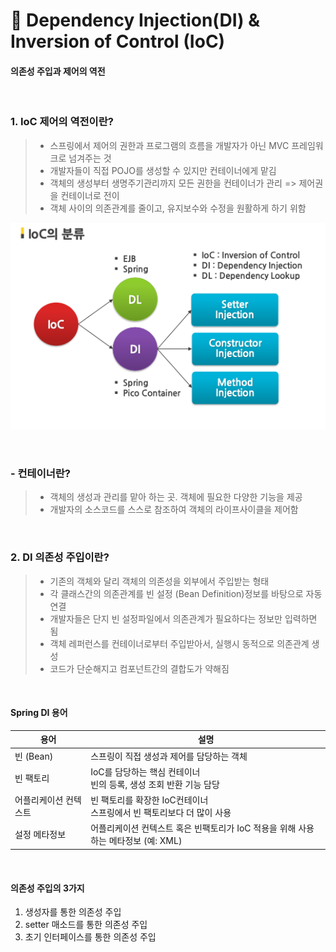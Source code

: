 # 🌊 Dependency Injection(DI) & Inversion of Control (IoC)

#### 의존성 주입과 제어의 역전

<br >

### 1. IoC 제어의 역전이란?

> - 스프링에서 제어의 권한과 프로그램의 흐름을 개발자가 아닌 MVC 프레임워크로 넘겨주는 것
> - 개발자들이 직접 POJO를 생성할 수 있지만 컨테이너에게 맡김
> - 객체의 생성부터 생명주기관리까지 모든 권한을 컨테이너가 관리
>   => 제어권을 컨테이너로 전이
> - 객체 사이의 의존관계를 줄이고, 유지보수와 수정을 원활하게 하기 위함

![ioc](./imgs/ioc.png)

<br >

### - 컨테이너란?

> - 객체의 생성과 관리를 맡아 하는 곳. 객체에 필요한 다양한 기능을 제공
> - 개발자의 소스코드를 스스로 참조하여 객체의 라이프사이클을 제어함

<br>

### 2. DI 의존성 주입이란?

> - 기존의 객체와 달리 객체의 의존성을 외부에서 주입받는 형태
> - 각 클래스간의 의존관계를 빈 설정 (Bean Definition)정보를 바탕으로 자동 연결
> - 개발자들은 단지 빈 설정파일에서 의존관계가 필요하다는 정보만 입력하면 됨
> - 객체 레퍼런스를 컨테이너로부터 주입받아서, 실행시 동적으로 의존관계 생성
> - 코드가 단순해지고 컴포넌트간의 결합도가 약해짐

<br >

#### Spring DI 용어

| 용어                  | 설명                                                                              |
| --------------------- | --------------------------------------------------------------------------------- |
| 빈 (Bean)             | 스프링이 직접 생성과 제어를 담당하는 객체                                         |
| 빈 팩토리             | IoC를 담당하는 핵심 컨테이너<br> 빈의 등록, 생성 조회 반환 기능 담당              |
| 어플리케이션 컨텍스트 | 빈 팩토리를 확장한 IoC컨테이너 <br > 스프링에서 빈 팩토리보다 더 많이 사용        |
| 설정 메타정보         | 어플리케이션 컨텍스트 혹은 빈팩토리가 IoC 적용을 위해 사용하는 메타정보 (예: XML) |

<br>

#### 의존성 주입의 3가지

1. 생성자를 통한 의존성 주입
2. setter 매소드를 통한 의존성 주입
3. 초기 인터페이스를 통한 의존성 주입

